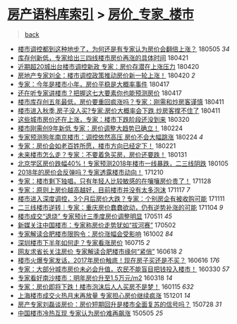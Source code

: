 [房产语料库索引](../../README.md)  > [房价_专家_楼市](房价_专家_楼市.md)
====
> [back](../README.md)

- [楼市调控都到这种地步了，为何还是有专家认为房价会翻倍上涨？](http://jkwz.applinzi.com/ittc/7099653091983098887.html#%E6%A5%BC%E5%B8%82%E8%B0%83%E6%8E%A7%E9%83%BD%E5%88%B0%E8%BF%99%E7%A7%8D%E5%9C%B0%E6%AD%A5%E4%BA%86%EF%BC%8C%E4%B8%BA%E4%BD%95%E8%BF%98%E6%98%AF%E6%9C%89%E4%B8%93%E5%AE%B6%E8%AE%A4%E4%B8%BA%E6%88%BF%E4%BB%B7%E4%BC%9A%E7%BF%BB%E5%80%8D%E4%B8%8A%E6%B6%A8%EF%BC%9F) 180505 *34* 
- [库存创新低，专家给出三四线楼市房价再涨的具体时间](http://jkwz.applinzi.com/ittc/7094555024669803531.html#%E5%BA%93%E5%AD%98%E5%88%9B%E6%96%B0%E4%BD%8E%EF%BC%8C%E4%B8%93%E5%AE%B6%E7%BB%99%E5%87%BA%E4%B8%89%E5%9B%9B%E7%BA%BF%E6%A5%BC%E5%B8%82%E6%88%BF%E4%BB%B7%E5%86%8D%E6%B6%A8%E7%9A%84%E5%85%B7%E4%BD%93%E6%97%B6%E9%97%B4) 180421  
- [近期超20城出台楼市调控新政 专家：房价存潜在上涨压力](http://jkwz.applinzi.com/ittc/7093994458507117578.html#%E8%BF%91%E6%9C%9F%E8%B6%8520%E5%9F%8E%E5%87%BA%E5%8F%B0%E6%A5%BC%E5%B8%82%E8%B0%83%E6%8E%A7%E6%96%B0%E6%94%BF+%E4%B8%93%E5%AE%B6%EF%BC%9A%E6%88%BF%E4%BB%B7%E5%AD%98%E6%BD%9C%E5%9C%A8%E4%B8%8A%E6%B6%A8%E5%8E%8B%E5%8A%9B) 180420  
- [房地产专家刘全：楼市调控政策推动房价新一轮上涨！](http://jkwz.applinzi.com/ittc/7093967197577937926.html#%E6%88%BF%E5%9C%B0%E4%BA%A7%E4%B8%93%E5%AE%B6%E5%88%98%E5%85%A8%EF%BC%9A%E6%A5%BC%E5%B8%82%E8%B0%83%E6%8E%A7%E6%94%BF%E7%AD%96%E6%8E%A8%E5%8A%A8%E6%88%BF%E4%BB%B7%E6%96%B0%E4%B8%80%E8%BD%AE%E4%B8%8A%E6%B6%A8%EF%BC%81) 180420 *2* 
- [专家：今年是楼市小年，房价平稳是大概率事件](http://jkwz.applinzi.com/ittc/7092982679777854475.html#%E4%B8%93%E5%AE%B6%EF%BC%9A%E4%BB%8A%E5%B9%B4%E6%98%AF%E6%A5%BC%E5%B8%82%E5%B0%8F%E5%B9%B4%EF%BC%8C%E6%88%BF%E4%BB%B7%E5%B9%B3%E7%A8%B3%E6%98%AF%E5%A4%A7%E6%A6%82%E7%8E%87%E4%BA%8B%E4%BB%B6) 180417  
- [还在听专家讲楼市？把握这七大要素你也能预测房价](http://jkwz.applinzi.com/ittc/7092946116457006097.html#%E8%BF%98%E5%9C%A8%E5%90%AC%E4%B8%93%E5%AE%B6%E8%AE%B2%E6%A5%BC%E5%B8%82%EF%BC%9F%E6%8A%8A%E6%8F%A1%E8%BF%99%E4%B8%83%E5%A4%A7%E8%A6%81%E7%B4%A0%E4%BD%A0%E4%B9%9F%E8%83%BD%E9%A2%84%E6%B5%8B%E6%88%BF%E4%BB%B7) 180417  
- [楼市库存创五年最低，房价要重回疯涨吗？专家：刚需和炒房客谨慎](http://jkwz.applinzi.com/ittc/7090749685700756487.html#%E6%A5%BC%E5%B8%82%E5%BA%93%E5%AD%98%E5%88%9B%E4%BA%94%E5%B9%B4%E6%9C%80%E4%BD%8E%EF%BC%8C%E6%88%BF%E4%BB%B7%E8%A6%81%E9%87%8D%E5%9B%9E%E7%96%AF%E6%B6%A8%E5%90%97%EF%BC%9F%E4%B8%93%E5%AE%B6%EF%BC%9A%E5%88%9A%E9%9C%80%E5%92%8C%E7%82%92%E6%88%BF%E5%AE%A2%E8%B0%A8%E6%85%8E) 180411  
- [楼市进入秋季,房子没人买?专家:房价大概率会下跌,炒房客撑不住了](http://jkwz.applinzi.com/ittc/7090745722221888529.html#%E6%A5%BC%E5%B8%82%E8%BF%9B%E5%85%A5%E7%A7%8B%E5%AD%A3%2C%E6%88%BF%E5%AD%90%E6%B2%A1%E4%BA%BA%E4%B9%B0%3F%E4%B8%93%E5%AE%B6%3A%E6%88%BF%E4%BB%B7%E5%A4%A7%E6%A6%82%E7%8E%87%E4%BC%9A%E4%B8%8B%E8%B7%8C%2C%E7%82%92%E6%88%BF%E5%AE%A2%E6%92%91%E4%B8%8D%E4%BD%8F%E4%BA%86) 180411  
- [这些城市房价还在上涨，专家：楼市下跌阶段还没到来](http://jkwz.applinzi.com/ittc/7082654475968054282.html#%E8%BF%99%E4%BA%9B%E5%9F%8E%E5%B8%82%E6%88%BF%E4%BB%B7%E8%BF%98%E5%9C%A8%E4%B8%8A%E6%B6%A8%EF%BC%8C%E4%B8%93%E5%AE%B6%EF%BC%9A%E6%A5%BC%E5%B8%82%E4%B8%8B%E8%B7%8C%E9%98%B6%E6%AE%B5%E8%BF%98%E6%B2%A1%E5%88%B0%E6%9D%A5) 180320  
- [楼市刚需创9年新低 专家：房价调整大趋势已确立！](http://jkwz.applinzi.com/ittc/7073694484376585226.html#%E6%A5%BC%E5%B8%82%E5%88%9A%E9%9C%80%E5%88%9B9%E5%B9%B4%E6%96%B0%E4%BD%8E+%E4%B8%93%E5%AE%B6%EF%BC%9A%E6%88%BF%E4%BB%B7%E8%B0%83%E6%95%B4%E5%A4%A7%E8%B6%8B%E5%8A%BF%E5%B7%B2%E7%A1%AE%E7%AB%8B%EF%BC%81) 180224  
- [专家预测狗年南京楼市：调控依然高压 房价不会大幅跳涨](http://jkwz.applinzi.com/ittc/7073590987232642055.html#%E4%B8%93%E5%AE%B6%E9%A2%84%E6%B5%8B%E7%8B%97%E5%B9%B4%E5%8D%97%E4%BA%AC%E6%A5%BC%E5%B8%82%EF%BC%9A%E8%B0%83%E6%8E%A7%E4%BE%9D%E7%84%B6%E9%AB%98%E5%8E%8B+%E6%88%BF%E4%BB%B7%E4%B8%8D%E4%BC%9A%E5%A4%A7%E5%B9%85%E8%B7%B3%E6%B6%A8) 180224 *4* 
- [专家：房价会如老百姓所愿，楼市方向已经定下！](http://jkwz.applinzi.com/ittc/7071356386049262599.html#%E4%B8%93%E5%AE%B6%EF%BC%9A%E6%88%BF%E4%BB%B7%E4%BC%9A%E5%A6%82%E8%80%81%E7%99%BE%E5%A7%93%E6%89%80%E6%84%BF%EF%BC%8C%E6%A5%BC%E5%B8%82%E6%96%B9%E5%90%91%E5%B7%B2%E7%BB%8F%E5%AE%9A%E4%B8%8B%EF%BC%81) 180221  
- [未来楼市怎么走？专家：不要着急买房，房价还要跌！](http://jkwz.applinzi.com/ittc/7064685125445354502.html#%E6%9C%AA%E6%9D%A5%E6%A5%BC%E5%B8%82%E6%80%8E%E4%B9%88%E8%B5%B0%EF%BC%9F%E4%B8%93%E5%AE%B6%EF%BC%9A%E4%B8%8D%E8%A6%81%E7%9D%80%E6%80%A5%E4%B9%B0%E6%88%BF%EF%BC%8C%E6%88%BF%E4%BB%B7%E8%BF%98%E8%A6%81%E8%B7%8C%EF%BC%81) 180131  
- [北京学区房价跌幅40%！专家预测2018年楼市一线暴跌，二三线阴跌](http://jkwz.applinzi.com/ittc/7055056988247950346.html#%E5%8C%97%E4%BA%AC%E5%AD%A6%E5%8C%BA%E6%88%BF%E4%BB%B7%E8%B7%8C%E5%B9%8540%25%EF%BC%81%E4%B8%93%E5%AE%B6%E9%A2%84%E6%B5%8B2018%E5%B9%B4%E6%A5%BC%E5%B8%82%E4%B8%80%E7%BA%BF%E6%9A%B4%E8%B7%8C%EF%BC%8C%E4%BA%8C%E4%B8%89%E7%BA%BF%E9%98%B4%E8%B7%8C) 180105  
- [2018年的房价会反弹吗？专家透露楼市动向！](http://jkwz.applinzi.com/ittc/7045424537150161936.html#2018%E5%B9%B4%E7%9A%84%E6%88%BF%E4%BB%B7%E4%BC%9A%E5%8F%8D%E5%BC%B9%E5%90%97%EF%BC%9F%E4%B8%93%E5%AE%B6%E9%80%8F%E9%9C%B2%E6%A5%BC%E5%B8%82%E5%8A%A8%E5%90%91%EF%BC%81) 171210  
- [专家：楼市剩下独唱，只有年轻人比较敏感的在嚷嚷房价贵了！](http://jkwz.applinzi.com/ittc/7040950387312428048.html#%E4%B8%93%E5%AE%B6%EF%BC%9A%E6%A5%BC%E5%B8%82%E5%89%A9%E4%B8%8B%E7%8B%AC%E5%94%B1%EF%BC%8C%E5%8F%AA%E6%9C%89%E5%B9%B4%E8%BD%BB%E4%BA%BA%E6%AF%94%E8%BE%83%E6%95%8F%E6%84%9F%E7%9A%84%E5%9C%A8%E5%9A%B7%E5%9A%B7%E6%88%BF%E4%BB%B7%E8%B4%B5%E4%BA%86%EF%BC%81) 171128  
- [专家：原则上房价越高越好，目前楼市并没有太多泡沫](http://jkwz.applinzi.com/ittc/7036872998672401424.html#%E4%B8%93%E5%AE%B6%EF%BC%9A%E5%8E%9F%E5%88%99%E4%B8%8A%E6%88%BF%E4%BB%B7%E8%B6%8A%E9%AB%98%E8%B6%8A%E5%A5%BD%EF%BC%8C%E7%9B%AE%E5%89%8D%E6%A5%BC%E5%B8%82%E5%B9%B6%E6%B2%A1%E6%9C%89%E5%A4%AA%E5%A4%9A%E6%B3%A1%E6%B2%AB) 171117 *7* 
- [楼市进入深度调控，3个月后房价大跌？专家：个别房企有被收购可能](http://jkwz.applinzi.com/ittc/7034640385530397713.html#%E6%A5%BC%E5%B8%82%E8%BF%9B%E5%85%A5%E6%B7%B1%E5%BA%A6%E8%B0%83%E6%8E%A7%EF%BC%8C3%E4%B8%AA%E6%9C%88%E5%90%8E%E6%88%BF%E4%BB%B7%E5%A4%A7%E8%B7%8C%EF%BC%9F%E4%B8%93%E5%AE%B6%EF%BC%9A%E4%B8%AA%E5%88%AB%E6%88%BF%E4%BC%81%E6%9C%89%E8%A2%AB%E6%94%B6%E8%B4%AD%E5%8F%AF%E8%83%BD) 171111  
- [二三线楼市逆转｜专家：重庆房价蠢蠢欲动，仍有逆势补涨的可能](http://jkwz.applinzi.com/ittc/7032207669526529040.html#%E4%BA%8C%E4%B8%89%E7%BA%BF%E6%A5%BC%E5%B8%82%E9%80%86%E8%BD%AC%EF%BD%9C%E4%B8%93%E5%AE%B6%EF%BC%9A%E9%87%8D%E5%BA%86%E6%88%BF%E4%BB%B7%E8%A0%A2%E8%A0%A2%E6%AC%B2%E5%8A%A8%EF%BC%8C%E4%BB%8D%E6%9C%89%E9%80%86%E5%8A%BF%E8%A1%A5%E6%B6%A8%E7%9A%84%E5%8F%AF%E8%83%BD) 171104 *9* 
- [楼市成交“退烧” 专家预计三季度房价调整明显](http://jkwz.applinzi.com/ittc/6966281786823803908.html#%E6%A5%BC%E5%B8%82%E6%88%90%E4%BA%A4%E2%80%9C%E9%80%80%E7%83%A7%E2%80%9D+%E4%B8%93%E5%AE%B6%E9%A2%84%E8%AE%A1%E4%B8%89%E5%AD%A3%E5%BA%A6%E6%88%BF%E4%BB%B7%E8%B0%83%E6%95%B4%E6%98%8E%E6%98%BE) 170511 *45* 
- [新媒关注中国楼市：专家称房价走势犹如“拔河赛”](http://jkwz.applinzi.com/ittc/6963109617268687876.html#%E6%96%B0%E5%AA%92%E5%85%B3%E6%B3%A8%E4%B8%AD%E5%9B%BD%E6%A5%BC%E5%B8%82%EF%BC%9A%E4%B8%93%E5%AE%B6%E7%A7%B0%E6%88%BF%E4%BB%B7%E8%B5%B0%E5%8A%BF%E7%8A%B9%E5%A6%82%E2%80%9C%E6%8B%94%E6%B2%B3%E8%B5%9B%E2%80%9D) 170502  
- [专家解读合肥楼市限购令：房价涨幅会受影响](http://jkwz.applinzi.com/ittc/6884530468027892740.html#%E4%B8%93%E5%AE%B6%E8%A7%A3%E8%AF%BB%E5%90%88%E8%82%A5%E6%A5%BC%E5%B8%82%E9%99%90%E8%B4%AD%E4%BB%A4%EF%BC%9A%E6%88%BF%E4%BB%B7%E6%B6%A8%E5%B9%85%E4%BC%9A%E5%8F%97%E5%BD%B1%E5%93%8D) 161002 *84* 
- [深圳楼市下半年如何走？专家看涨房价](http://jkwz.applinzi.com/ittc/6855010520255693828.html#%E6%B7%B1%E5%9C%B3%E6%A5%BC%E5%B8%82%E4%B8%8B%E5%8D%8A%E5%B9%B4%E5%A6%82%E4%BD%95%E8%B5%B0%EF%BC%9F%E4%B8%93%E5%AE%B6%E7%9C%8B%E6%B6%A8%E6%88%BF%E4%BB%B7) 160715 *2* 
- [网友求省长关注房价 专家解读合肥楼市缘何“紧俏”](http://jkwz.applinzi.com/ittc/6845004778123559941.html#%E7%BD%91%E5%8F%8B%E6%B1%82%E7%9C%81%E9%95%BF%E5%85%B3%E6%B3%A8%E6%88%BF%E4%BB%B7+%E4%B8%93%E5%AE%B6%E8%A7%A3%E8%AF%BB%E5%90%88%E8%82%A5%E6%A5%BC%E5%B8%82%E7%BC%98%E4%BD%95%E2%80%9C%E7%B4%A7%E4%BF%8F%E2%80%9D) 160618 *2* 
- [楼市火爆专家发话，2017年房价触底！现在房子买还是不买？](http://jkwz.applinzi.com/ittc/6844358459516257284.html#%E6%A5%BC%E5%B8%82%E7%81%AB%E7%88%86%E4%B8%93%E5%AE%B6%E5%8F%91%E8%AF%9D%EF%BC%8C2017%E5%B9%B4%E6%88%BF%E4%BB%B7%E8%A7%A6%E5%BA%95%EF%BC%81%E7%8E%B0%E5%9C%A8%E6%88%BF%E5%AD%90%E4%B9%B0%E8%BF%98%E6%98%AF%E4%B8%8D%E4%B9%B0%EF%BC%9F) 160616 *176* 
- [专家：大部分城市房价未必会升值，农民不能盲目把钱投入楼市！](http://jkwz.applinzi.com/ittc/6815418438755304452.html#%E4%B8%93%E5%AE%B6%EF%BC%9A%E5%A4%A7%E9%83%A8%E5%88%86%E5%9F%8E%E5%B8%82%E6%88%BF%E4%BB%B7%E6%9C%AA%E5%BF%85%E4%BC%9A%E5%8D%87%E5%80%BC%EF%BC%8C%E5%86%9C%E6%B0%91%E4%B8%8D%E8%83%BD%E7%9B%B2%E7%9B%AE%E6%8A%8A%E9%92%B1%E6%8A%95%E5%85%A5%E6%A5%BC%E5%B8%82%EF%BC%81) 160330 *57* 
- [专家看好南沙楼市：明年房价升至1.5万元/m2](http://jkwz.applinzi.com/ittc/6810772449931035652.html#%E4%B8%93%E5%AE%B6%E7%9C%8B%E5%A5%BD%E5%8D%97%E6%B2%99%E6%A5%BC%E5%B8%82%EF%BC%9A%E6%98%8E%E5%B9%B4%E6%88%BF%E4%BB%B7%E5%8D%87%E8%87%B31.5%E4%B8%87%E5%85%83%2Fm2) 160318 *14* 
- [专家：房价即将下跌！楼市泡沫后人人买房不是梦！](http://jkwz.applinzi.com/ittc/6787561790112269316.html#%E4%B8%93%E5%AE%B6%EF%BC%9A%E6%88%BF%E4%BB%B7%E5%8D%B3%E5%B0%86%E4%B8%8B%E8%B7%8C%EF%BC%81%E6%A5%BC%E5%B8%82%E6%B3%A1%E6%B2%AB%E5%90%8E%E4%BA%BA%E4%BA%BA%E4%B9%B0%E6%88%BF%E4%B8%8D%E6%98%AF%E6%A2%A6%EF%BC%81) 160115 *632* 
- [上海楼市成交火热月末再放量 专家担心房价继续疯涨](http://jkwz.applinzi.com/ittc/6770784270817952773.html#%E4%B8%8A%E6%B5%B7%E6%A5%BC%E5%B8%82%E6%88%90%E4%BA%A4%E7%81%AB%E7%83%AD%E6%9C%88%E6%9C%AB%E5%86%8D%E6%94%BE%E9%87%8F+%E4%B8%93%E5%AE%B6%E6%8B%85%E5%BF%83%E6%88%BF%E4%BB%B7%E7%BB%A7%E7%BB%AD%E7%96%AF%E6%B6%A8) 151201 *14* 
- [房产专家刘磊谈房价：房价短期回升是楼市全面复苏的信号吗？](http://jkwz.applinzi.com/ittc/547650615350910185.html#%E6%88%BF%E4%BA%A7%E4%B8%93%E5%AE%B6%E5%88%98%E7%A3%8A%E8%B0%88%E6%88%BF%E4%BB%B7%EF%BC%9A%E6%88%BF%E4%BB%B7%E7%9F%AD%E6%9C%9F%E5%9B%9E%E5%8D%87%E6%98%AF%E6%A5%BC%E5%B8%82%E5%85%A8%E9%9D%A2%E5%A4%8D%E8%8B%8F%E7%9A%84%E4%BF%A1%E5%8F%B7%E5%90%97%EF%BC%9F) 150728 *31* 
- [中国楼市冷热互现 专家认为房价难再飙涨](http://jkwz.applinzi.com/ittc/547650611407830650.html#%E4%B8%AD%E5%9B%BD%E6%A5%BC%E5%B8%82%E5%86%B7%E7%83%AD%E4%BA%92%E7%8E%B0+%E4%B8%93%E5%AE%B6%E8%AE%A4%E4%B8%BA%E6%88%BF%E4%BB%B7%E9%9A%BE%E5%86%8D%E9%A3%99%E6%B6%A8) 150505 *25* 

